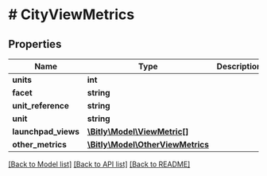 # # CityViewMetrics

## Properties

Name | Type | Description | Notes
------------ | ------------- | ------------- | -------------
**units** | **int** |  | [optional]
**facet** | **string** |  | [optional]
**unit_reference** | **string** |  | [optional]
**unit** | **string** |  | [optional]
**launchpad_views** | [**\Bitly\Model\ViewMetric[]**](ViewMetric.md) |  | [optional]
**other_metrics** | [**\Bitly\Model\OtherViewMetrics**](.md) |  | [optional]

[[Back to Model list]](../../README.md#models) [[Back to API list]](../../README.md#endpoints) [[Back to README]](../../README.md)
